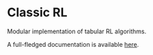 # Classic RL

Modular implementation of tabular RL algorithms.

A full-fledged documentation is available [here](https://zhihanyang2022.github.io/classic_rl/index.html).
